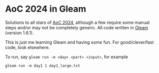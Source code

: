 # AoC 2024 in Gleam

Solutions to all stars of [AoC 2024](https://adventofcode.com/2024), although a few require some
manual steps and/or may not be completely generic. All code written in [Gleam](https://gleam.run/)
(version 1.6.1).

This is just me learning Gleam and having some fun. For good/clever/fast code, look elsewhere.

To run, say `gleam run -m <day> <part> <input>`, for example

    gleam run -m day1 1 day1_large.txt
